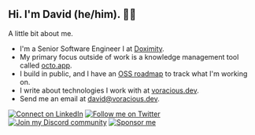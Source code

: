## Hi. I'm David (he/him). ✌🏻

A little bit about me.

- I'm a Senior Software Engineer I at [Doximity](https://work.doximity.com).
- My primary focus outside of work is a knowledge management tool called [octo.app](https://octo.app).
- I build in public, and I have an [OSS roadmap](https://voracious.link/roadmap) to track what I'm working on.
- I write about technologies I work with at [voracious.dev](https://voracious.dev).
- Send me an email at [david@voracious.dev](mailto:david@voracious.dev).

[![Connect on LinkedIn](https://img.shields.io/badge/LinkedIn-0077B5?style=for-the-badge&logo=linkedin&logoColor=white)](https://voracious.link/linkedin)
[![Follow me on Twitter](https://img.shields.io/badge/Twitter-1DA1F2?style=for-the-badge&logo=twitter&logoColor=white)](https://voracious.link/twitter)
[![Join my Discord community](https://img.shields.io/badge/Discord-5865F2?style=for-the-badge&logo=discord&logoColor=white)](https://voracious.link/chat)
[![Sponsor me](https://img.shields.io/badge/sponsor-DB61A2?style=for-the-badge&logo=GitHub-Sponsors&logoColor=white)](https://voracious.link/sponsor)
